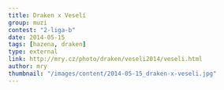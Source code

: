 ```yaml
---
title: Draken x Veselí
group: muzi
contest: "2-liga-b"
date: 2014-05-15
tags: [hazena, draken]
type: external
link: http://mry.cz/photo/draken/veseli2014/veseli.html
author: mry
thumbnail: "/images/content/2014-05-15_draken-x-veseli.jpg"
---
```

